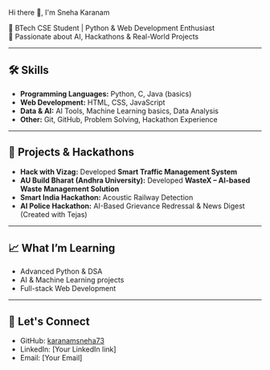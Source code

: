  Hi there 👋, I'm Sneha Karanam

🌟 BTech CSE Student | Python & Web Development Enthusiast  
🚀 Passionate about AI, Hackathons & Real-World Projects  

---

## 🛠 Skills

- **Programming Languages:** Python, C, Java (basics)  
- **Web Development:** HTML, CSS, JavaScript  
- **Data & AI:** AI Tools, Machine Learning basics, Data Analysis  
- **Other:** Git, GitHub, Problem Solving, Hackathon Experience  

---

## 🚀 Projects & Hackathons

- **Hack with Vizag:** Developed **Smart Traffic Management System**  
- **AU Build Bharat (Andhra University):** Developed **WasteX – AI-based Waste Management Solution**  
- **Smart India Hackathon:** Acoustic Railway Detection  
- **AI Police Hackathon:** AI-Based Grievance Redressal & News Digest (Created with Tejas)  

---

## 📈 What I’m Learning

- Advanced Python & DSA  
- AI & Machine Learning projects  
- Full-stack Web Development  

---

## 🤝 Let's Connect

- GitHub: [karanamsneha73](https://github.com/karanamsneha73)  
- LinkedIn: [Your LinkedIn link]  
- Email: [Your Email]  


